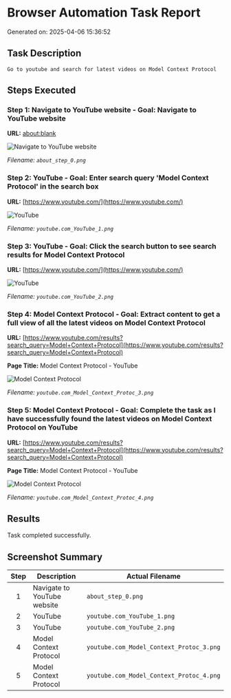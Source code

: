 # Browser Automation Task Report

Generated on: 2025-04-06 15:36:52

## Task Description

```
Go to youtube and search for latest videos on Model Context Protocol

```

## Steps Executed

### Step 1: Navigate to YouTube website - Goal: Navigate to YouTube website

**URL:** [about:blank](about:blank)

![Navigate to YouTube website](/images/run_20250406_153538/about_step_0.png)

*Filename: `about_step_0.png`*

### Step 2: YouTube - Goal: Enter search query 'Model Context Protocol' in the search box

**URL:** [https://www.youtube.com/](https://www.youtube.com/)

![YouTube](/images/run_20250406_153538/youtube.com_YouTube_1.png)

*Filename: `youtube.com_YouTube_1.png`*

### Step 3: YouTube - Goal: Click the search button to see search results for Model Context Protocol

**URL:** [https://www.youtube.com/](https://www.youtube.com/)

![YouTube](/images/run_20250406_153538/youtube.com_YouTube_2.png)

*Filename: `youtube.com_YouTube_2.png`*

### Step 4: Model Context Protocol - Goal: Extract content to get a full view of all the latest videos on Model Context Protocol

**URL:** [https://www.youtube.com/results?search_query=Model+Context+Protocol](https://www.youtube.com/results?search_query=Model+Context+Protocol)

**Page Title:** Model Context Protocol - YouTube

![Model Context Protocol](/images/run_20250406_153538/youtube.com_Model_Context_Protoc_3.png)

*Filename: `youtube.com_Model_Context_Protoc_3.png`*

### Step 5: Model Context Protocol - Goal: Complete the task as I have successfully found the latest videos on Model Context Protocol on YouTube

**URL:** [https://www.youtube.com/results?search_query=Model+Context+Protocol](https://www.youtube.com/results?search_query=Model+Context+Protocol)

**Page Title:** Model Context Protocol - YouTube

![Model Context Protocol](/images/run_20250406_153538/youtube.com_Model_Context_Protoc_4.png)

*Filename: `youtube.com_Model_Context_Protoc_4.png`*

## Results

Task completed successfully.

## Screenshot Summary

| Step | Description | Actual Filename |
|:----:|-------------|----------------|
| 1 | Navigate to YouTube website | `about_step_0.png` |
| 2 | YouTube | `youtube.com_YouTube_1.png` |
| 3 | YouTube | `youtube.com_YouTube_2.png` |
| 4 | Model Context Protocol | `youtube.com_Model_Context_Protoc_3.png` |
| 5 | Model Context Protocol | `youtube.com_Model_Context_Protoc_4.png` |
